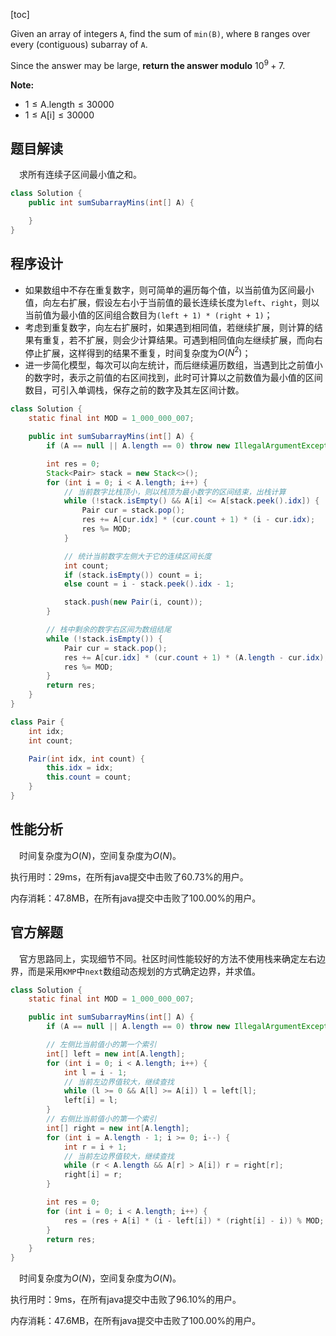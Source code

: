 [toc]

Given an array of integers `A`, find the sum of `min(B)`, where `B` ranges over every (contiguous) subarray of `A`.

Since the answer may be large, **return the answer modulo** $10^9 + 7$.



**Note:**

* $1 \le \text{A.length} \le 30000$
* $1 \le \text{A[i]} \le 30000$



## 题目解读

&emsp;求所有连续子区间最小值之和。

```java
class Solution {
    public int sumSubarrayMins(int[] A) {

    }
}
```

## 程序设计

* 如果数组中不存在重复数字，则可简单的遍历每个值，以当前值为区间最小值，向左右扩展，假设左右小于当前值的最长连续长度为`left`、`right`，则以当前值为最小值的区间组合数目为`(left + 1) * (right + 1)`；
* 考虑到重复数字，向左右扩展时，如果遇到相同值，若继续扩展，则计算的结果有重复，若不扩展，则会少计算结果。可遇到相同值向左继续扩展，而向右停止扩展，这样得到的结果不重复，时间复杂度为$O(N^2)$；
* 进一步简化模型，每次可以向左统计，而后继续遍历数组，当遇到比之前值小的数字时，表示之前值的右区间找到，此时可计算以之前数值为最小值的区间数目，可引入单调栈，保存之前的数字及其左区间计数。

```java
class Solution {
    static final int MOD = 1_000_000_007;

    public int sumSubarrayMins(int[] A) {
        if (A == null || A.length == 0) throw new IllegalArgumentException("invalid param");

        int res = 0;
        Stack<Pair> stack = new Stack<>();
        for (int i = 0; i < A.length; i++) {
            // 当前数字比栈顶小，则以栈顶为最小数字的区间结束，出栈计算
            while (!stack.isEmpty() && A[i] <= A[stack.peek().idx]) {
                Pair cur = stack.pop();
                res += A[cur.idx] * (cur.count + 1) * (i - cur.idx);
                res %= MOD;
            }

            // 统计当前数字左侧大于它的连续区间长度
            int count;
            if (stack.isEmpty()) count = i;
            else count = i - stack.peek().idx - 1;

            stack.push(new Pair(i, count));
        }

        // 栈中剩余的数字右区间为数组结尾
        while (!stack.isEmpty()) {
            Pair cur = stack.pop();
            res += A[cur.idx] * (cur.count + 1) * (A.length - cur.idx);
            res %= MOD;
        }
        return res;
    }
}

class Pair {
    int idx;
    int count;

    Pair(int idx, int count) {
        this.idx = idx;
        this.count = count;
    }
}
```

## 性能分析

&emsp;时间复杂度为$O(N)$，空间复杂度为$O(N)$。

执行用时：29ms，在所有java提交中击败了60.73%的用户。

内存消耗：47.8MB，在所有java提交中击败了100.00%的用户。

## 官方解题

&emsp;官方思路同上，实现细节不同。社区时间性能较好的方法不使用栈来确定左右边界，而是采用`KMP`中`next`数组动态规划的方式确定边界，并求值。

```java
class Solution {
    static final int MOD = 1_000_000_007;

    public int sumSubarrayMins(int[] A) {
        if (A == null || A.length == 0) throw new IllegalArgumentException("invalid param");

        // 左侧比当前值小的第一个索引
        int[] left = new int[A.length];
        for (int i = 0; i < A.length; i++) {
            int l = i - 1;
            // 当前左边界值较大，继续查找
            while (l >= 0 && A[l] >= A[i]) l = left[l];
            left[i] = l;
        }
        // 右侧比当前值小的第一个索引
        int[] right = new int[A.length];
        for (int i = A.length - 1; i >= 0; i--) {
            int r = i + 1;
            // 当前左边界值较大，继续查找
            while (r < A.length && A[r] > A[i]) r = right[r];
            right[i] = r;
        }

        int res = 0;
        for (int i = 0; i < A.length; i++) {
            res = (res + A[i] * (i - left[i]) * (right[i] - i)) % MOD;
        }
        return res;
    }
}
```

&emsp;时间复杂度为$O(N)$，空间复杂度为$O(N)$。

执行用时：9ms，在所有java提交中击败了96.10%的用户。

内存消耗：47.6MB，在所有java提交中击败了100.00%的用户。